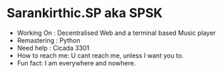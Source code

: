 # Sarankirthic.SP aka SPSK

- Working On   : Decentralised Web and a terminal based Music player
- Remastering  : Python
- Need help    : Cicada 3301
- How to reach me: U cant reach me, unless I want you to.
- Fun fact: I am everywhere and nowhere.
